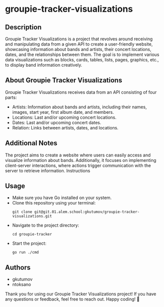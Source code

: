 # groupie-tracker-visualizations

## Description
Groupie Tracker Visualizations is a project that revolves around receiving and manipulating data from a given API to create a user-friendly website, showcasing information about bands and artists, their concert locations, dates, and the relationships between them. The goal is to implement various data visualizations such as blocks, cards, tables, lists, pages, graphics, etc., to display band information creatively.


## About Groupie Tracker Visualizations

Groupie Tracker Visualizations receives data from an API consisting of four parts:
<ul>
    <li>Artists: Information about bands and artists, including their names, images, start year, first album date, and members.</li>
    <li>Locations: Last and/or upcoming concert locations.</li>
    <li>Dates: Last and/or upcoming concert dates.</li>
    <li>Relation: Links between artists, dates, and locations.</li>
</ul>

## Additional Notes

The project aims to create a website where users can easily access and visualize information about bands. Additionally, it focuses on implementing client-server interactions, where actions trigger communication with the server to retrieve information. Instructions


## Usage
<ul>
    <li>Make sure you have Go installed on your system.</li>
    <li>Clone this repository using your terminal:</li>

```    
git clone git@git.01.alem.school:gkutumov/groupie-tracker-visualizations.git
```
<li>Navigate to the project directory:</li>

```
cd groupie-tracker
```  
<li>Start the project:</li>

```
go run ./cmd
``` 
</ul>

## Authors
<ul>
    <li>gkutumov</li>
    <li>ntoksano</li>
</ul>

Thank you for using our Groupie Tracker Visualizations project! If you have any questions or feedback, feel free to reach out. Happy coding! 🚀